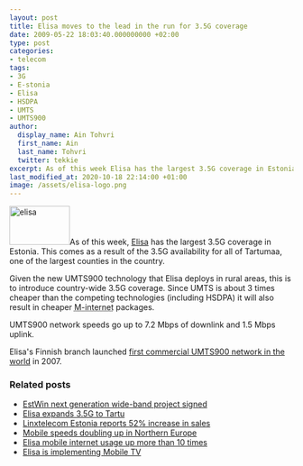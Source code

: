 ```yaml
---
layout: post
title: Elisa moves to the lead in the run for 3.5G coverage
date: 2009-05-22 18:03:40.000000000 +02:00
type: post
categories:
- telecom
tags:
- 3G
- E-stonia
- Elisa
- HSDPA
- UMTS
- UMTS900
author:
  display_name: Ain Tohvri
  first_name: Ain
  last_name: Tohvri
  twitter: tekkie
excerpt: As of this week Elisa has the largest 3.5G coverage in Estonia as a result of the 3.5G availability in one of the largest counties in the country.
last_modified_at: 2020-10-18 22:14:00 +01:00
image: /assets/elisa-logo.png
---
```

<img class="teaser-image--left" title="elisa" src="{{ site.baseurl }}/assets/elisa-logo.png" alt="elisa" width="107" height="69" />As of this week, [Elisa](https://www.elisa.ee) has the largest 3.5G coverage in Estonia. This comes as a result of the 3.5G availability for all of Tartumaa, one of the largest counties in the country.

Given the new UMTS900 technology that Elisa deploys in rural areas, this is to introduce country-wide 3.5G coverage. Since UMTS is about 3 times cheaper than the competing technologies (including HSDPA) it will also result in cheaper <abbr title="Mobile internet">M-internet</abbr> packages.

UMTS900 network speeds go up to 7.2 Mbps of downlink and 1.5 Mbps uplink.

Elisa's Finnish branch launched [first commercial UMTS900 network in the world](/telecom/first-commercial-umts900-network-in-the-world) in 2007.

### Related posts

- [EstWin next generation wide-band project signed](/telecom/estwin-next-generation-wide-band-project-signed)
- [Elisa expands 3.5G to Tartu](/telecom/elisa-expands-35g-to-tartu)
- [Linxtelecom Estonia reports 52% increase in sales](/telecom/linxtelecom-estonia-reports-52-percents-increase-in-sales)
- [Mobile speeds doubling up in Northern Europe](/telecom/mobile-speeds-doubling-up-in-northern-europe "Mobile speeds doubling up in Northern Europe")
- [Elisa mobile internet usage up more than 10 times](/telecom/elisa-mobile-internet-usage-up-more-than-10-times)
- [Elisa is implementing Mobile TV](/telecom/elisa-is-implementing-mobile-tv)
